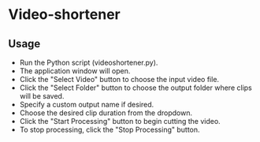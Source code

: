 # Video-shortener

## Usage
* Run the Python script (videoshortener.py).
* The application window will open.
* Click the "Select Video" button to choose the input video file.
* Click the "Select Folder" button to choose the output folder where clips will be saved.
* Specify a custom output name if desired.
* Choose the desired clip duration from the dropdown.
* Click the "Start Processing" button to begin cutting the video.
* To stop processing, click the "Stop Processing" button.
